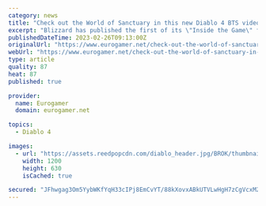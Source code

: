 ```yaml
---
category: news
title: "Check out the World of Sanctuary in this new Diablo 4 BTS video series"
excerpt: "Blizzard has published the first of its \"Inside the Game\" featurettes, a new video series to get you into the mood for ..."
publishedDateTime: 2023-02-26T09:13:00Z
originalUrl: "https://www.eurogamer.net/check-out-the-world-of-sanctuary-in-this-new-diablo-4-bts-video-series"
webUrl: "https://www.eurogamer.net/check-out-the-world-of-sanctuary-in-this-new-diablo-4-bts-video-series"
type: article
quality: 87
heat: 87
published: true

provider:
  name: Eurogamer
  domain: eurogamer.net

topics:
  - Diablo 4

images:
  - url: "https://assets.reedpopcdn.com/diablo_header.jpg/BROK/thumbnail/1200x630/diablo_header.jpg"
    width: 1200
    height: 630
    isCached: true

secured: "JFhwgag3Om5YybWKfYqH33cIPj8EmCvYT/88kXovxABkUTVLwHgH7zCgVcxM2hQsRoo7hO1cuSYP2P00P2bDJVGQ32F/PJKb8pLoNaUnWSMi0WESRXkQp5mx0qXtr1CpMqwDYzMFgT5Mnx7GffYnV8URhvbUUbYPDJGNJiMwd558+ydF/7+/sR5jpGFIbiDyfqJan5HTQ85v+Q2amcg5DN/Auf4drDZh6t5C03DG7sq6iLn2KpNsUl91CI59c6FrEb3QOZSkbFl3wh8PUWRFI1tieHYSG7F9C+/Ofi5eOiXEZx0J4FGooocRzqyHfydNNCzwHi+zvXzff3VaUWJPGQM8vHC3UO+OTQ0R1SM5ye8=;rvgonudypxT7EhxhEFTYoA=="
---
```



